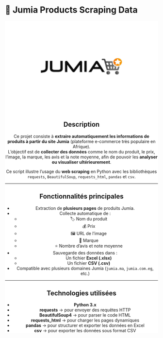 # 🛒 Jumia Products Scraping Data

<div style="width:100%;text-align: center; background-color:white;"> <img align=middle src="https://github.com/Abdulrahmankhaled11/jumia-scraping/blob/main/photo.png" width="700px" height="300px">
  
## Description

Ce projet consiste à **extraire automatiquement les informations de produits à partir du site Jumia** (plateforme e-commerce très populaire en Afrique).  
L’objectif est de **collecter des données** comme le nom du produit, le prix, l’image, la marque, les avis et la note moyenne, afin de pouvoir les **analyser ou visualiser ultérieurement**.

Ce script illustre l’usage du **web scraping** en Python avec les bibliothèques `requests`, `BeautifulSoup`, `requests_html`, `pandas` et `csv`.

---

## Fonctionnalités principales

- Extraction de **plusieurs pages** de produits Jumia.  
- Collecte automatique de :
  - 🏷️ Nom du produit  
  - 💰 Prix  
  - 🖼️ URL de l’image  
  - 🏢 Marque  
  - ⭐ Nombre d’avis et note moyenne  
- Sauvegarde des données dans :
  - Un fichier **Excel (.xlsx)**  
  - Un fichier **CSV (.csv)**  
- Compatible avec plusieurs domaines Jumia (`jumia.ma`, `jumia.com.eg`, etc.)

---

## Technologies utilisées

- **Python 3.x**
- **requests** → pour envoyer des requêtes HTTP  
- **BeautifulSoup4** → pour parser le code HTML  
- **requests_html** → pour charger les pages dynamiques  
- **pandas** → pour structurer et exporter les données en Excel  
- **csv** → pour exporter les données sous format CSV  
